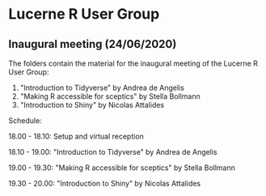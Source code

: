 # Lucerne R User Group

## Inaugural meeting (24/06/2020)

The folders contain the material for the inaugural meeting of the Lucerne R User Group:

1. "Introduction to Tidyverse" by Andrea de Angelis
2. "Making R accessible for sceptics" by Stella Bollmann
3. "Introduction to Shiny" by Nicolas Attalides

Schedule:

18.00 - 18.10: Setup and virtual reception

18.10 - 19.00: "Introduction to Tidyverse" by Andrea de Angelis

19.00 - 19.30: "Making R accessible for sceptics" by Stella Bollmann

19.30 - 20.00: "Introduction to Shiny" by Nicolas Attalides
